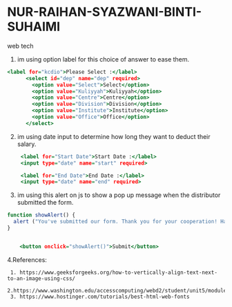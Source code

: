 # NUR-RAIHAN-SYAZWANI-BINTI-SUHAIMI
web tech

1.   im using option label for this choice of answer to ease them.

```htm
<label for="kcdio">Please Select :</label>
      <select id="dep" name="dep" required>
        <option value="Select">Select</option>
        <option value="Kuliyyah">Kuliyyah</option>
        <option value="Centre">Centre</option>
        <option value="Division">Division</option>
        <option value="Institute">Institute</option>
        <option value="Office">Office</option>
      </select>
```

     
2.  im using date input to determine how long they want to deduct their salary.

     ```htm
      <label for="Start Date">Start Date :</label>
      <input type="date" name="start" required>

      <label for="End Date">End Date :</label>
      <input type="date" name="end" required>

     ```
      
3.  im using this alert on js to show a pop up message when the distributor submitted the form.
      
  ```javascript
  function showAlert() {
    alert ("You've submitted our form. Thank you for your cooperation! Have a nice day! ");
  }
  ```
  ```htm
  
      <button onclick="showAlert()">Submit</button>

  ```
    


 4.References:

     1. https://www.geeksforgeeks.org/how-to-vertically-align-text-next-to-an-image-using-css/
     2.https://www.washington.edu/accesscomputing/webd2/student/unit5/module2/lesson1.html
     3. https://www.hostinger.com/tutorials/best-html-web-fonts
